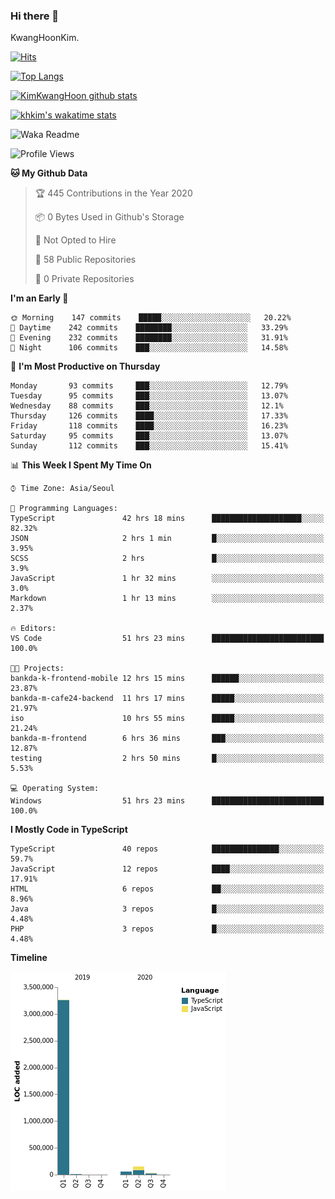 ### Hi there 👋

KwangHoonKim.

[![Hits](https://hits.seeyoufarm.com/api/count/incr/badge.svg?url=https%3A%2F%2Fgithub.com%2Frhkdgns95)](https://hits.seeyoufarm.com)  

[![Top Langs](https://github-readme-stats.vercel.app/api/top-langs/?username=rhkdgns95&layout=compact)](https://github.com/anuraghazra/github-readme-stats)   

[![KimKwangHoon github stats](https://github-readme-stats.vercel.app/api?username=rhkdgns95&show_icons=true)](https://github.com/anuraghazra/github-readme-stats)  

[![khkim's wakatime stats](https://github-readme-stats.vercel.app/api/wakatime?username=rhkdgns95)](https://github.com/anuraghazra/github-readme-stats)

<!--
**rhkdgns95/rhkdgns95** is a ✨ _special_ ✨ repository because its `README.md` (this file) appears on your GitHub profile.

Here are some ideas to get you started:

- 🔭 I’m currently working on ...
- 🌱 I’m currently learning ...
- 👯 I’m looking to collaborate on ...
- 🤔 I’m looking for help with ...
- 💬 Ask me about ...
- 📫 How to reach me: ...
- 😄 Pronouns: ...
- ⚡ Fun fact: ...
-->



![Waka Readme](https://github.com/rhkdgns95/rhkdgns95/workflows/Waka%20Readme/badge.svg)
<!--START_SECTION:waka-->
![Profile Views](http://img.shields.io/badge/Profile%20Views-3-blue)

**🐱 My Github Data** 

> 🏆 445 Contributions in the Year 2020
 > 
> 📦 0 Bytes Used in Github's Storage 
 > 
> 🚫 Not Opted to Hire
 > 
> 📜 58 Public Repositories 
 > 
> 🔑 0 Private Repositories  
 > 
**I'm an Early 🐤** 

```text
🌞 Morning    147 commits    █████░░░░░░░░░░░░░░░░░░░░   20.22% 
🌆 Daytime    242 commits    ████████░░░░░░░░░░░░░░░░░   33.29% 
🌃 Evening    232 commits    ████████░░░░░░░░░░░░░░░░░   31.91% 
🌙 Night      106 commits    ███░░░░░░░░░░░░░░░░░░░░░░   14.58%

```
📅 **I'm Most Productive on Thursday** 

```text
Monday       93 commits     ███░░░░░░░░░░░░░░░░░░░░░░   12.79% 
Tuesday      95 commits     ███░░░░░░░░░░░░░░░░░░░░░░   13.07% 
Wednesday    88 commits     ███░░░░░░░░░░░░░░░░░░░░░░   12.1% 
Thursday     126 commits    ████░░░░░░░░░░░░░░░░░░░░░   17.33% 
Friday       118 commits    ████░░░░░░░░░░░░░░░░░░░░░   16.23% 
Saturday     95 commits     ███░░░░░░░░░░░░░░░░░░░░░░   13.07% 
Sunday       112 commits    ███░░░░░░░░░░░░░░░░░░░░░░   15.41%

```


📊 **This Week I Spent My Time On** 

```text
⌚︎ Time Zone: Asia/Seoul

💬 Programming Languages: 
TypeScript               42 hrs 18 mins      ████████████████████░░░░░   82.32% 
JSON                     2 hrs 1 min         █░░░░░░░░░░░░░░░░░░░░░░░░   3.95% 
SCSS                     2 hrs               █░░░░░░░░░░░░░░░░░░░░░░░░   3.9% 
JavaScript               1 hr 32 mins        ░░░░░░░░░░░░░░░░░░░░░░░░░   3.0% 
Markdown                 1 hr 13 mins        ░░░░░░░░░░░░░░░░░░░░░░░░░   2.37%

🔥 Editors: 
VS Code                  51 hrs 23 mins      █████████████████████████   100.0%

🐱‍💻 Projects: 
bankda-k-frontend-mobile 12 hrs 15 mins      ██████░░░░░░░░░░░░░░░░░░░   23.87% 
bankda-m-cafe24-backend  11 hrs 17 mins      █████░░░░░░░░░░░░░░░░░░░░   21.97% 
iso                      10 hrs 55 mins      █████░░░░░░░░░░░░░░░░░░░░   21.24% 
bankda-m-frontend        6 hrs 36 mins       ███░░░░░░░░░░░░░░░░░░░░░░   12.87% 
testing                  2 hrs 50 mins       █░░░░░░░░░░░░░░░░░░░░░░░░   5.53%

💻 Operating System: 
Windows                  51 hrs 23 mins      █████████████████████████   100.0%

```

**I Mostly Code in TypeScript** 

```text
TypeScript               40 repos            ███████████████░░░░░░░░░░   59.7% 
JavaScript               12 repos            ████░░░░░░░░░░░░░░░░░░░░░   17.91% 
HTML                     6 repos             ██░░░░░░░░░░░░░░░░░░░░░░░   8.96% 
Java                     3 repos             █░░░░░░░░░░░░░░░░░░░░░░░░   4.48% 
PHP                      3 repos             █░░░░░░░░░░░░░░░░░░░░░░░░   4.48%

```


**Timeline**

![Chart not found](https://raw.githubusercontent.com/rhkdgns95/rhkdgns95/master/charts/bar_graph.png) 


<!--END_SECTION:waka-->
